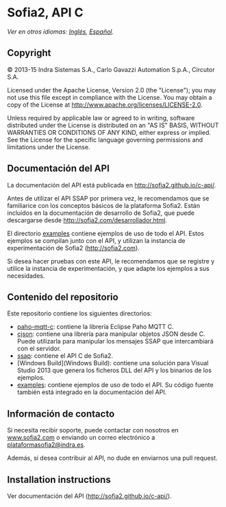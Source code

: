 # Sofia2, API C

*Ver en otros idiomas: [Inglés](README.md), [Español](README.es.md).*

## Copyright

© 2013-15 Indra Sistemas S.A., Carlo Gavazzi Automation S.p.A., Circutor S.A.

Licensed under the Apache License, Version 2.0 (the "License"); you may not use this file except in compliance with the License. You may obtain a copy of the License at http://www.apache.org/licenses/LICENSE-2.0.

Unless required by applicable law or agreed to in writing, software distributed under the License is distributed on an "AS IS" BASIS, WITHOUT WARRANTIES OR CONDITIONS OF ANY KIND, either express or implied. See the License for the specific language governing permissions and limitations under the License.

## Documentación del API

La documentación del API está publicada en http://sofia2.github.io/c-api/.

Antes de utilizar el API SSAP por primera vez, le recomendamos que se familiarice con los conceptos básicos de la plataforma Sofia2. Están incluidos en la
documentación de desarrollo de Sofia2, que puede descargarse desde http://sofia2.com/desarrollador.html.

El directorio [examples](examples) contiene ejemplos de uso de todo el API. Estos ejemplos se compilan junto con el API, y utilizan la instancia de experimentación de Sofia2 (http://sofia2.com).

Si desea hacer pruebas con este API, le recomendamos que se registre y utilice la instancia de experimentación, y que adapte los ejemplos a sus necesidades.

## Contenido del repositorio

Este repositorio contiene los siguientes directorios:

* [paho-mqtt-c](paho-mqtt-c): contiene la librería Eclipse Paho MQTT C.
* [cjson](cjson): contiene una librería para manipular objetos JSON desde C. Puede utilizarla para manipular los mensajes SSAP que intercambiará con el servidor.
* [ssap](ssap): contiene el API C de Sofia2.
* [Windows Build](Windows Build): contiene una solución para Visual Studio 2013 que genera los ficheros DLL del API y los binarios de los ejemplos.
* [examples](examples): contiene ejemplos de uso de todo el API. Su código fuente también está integrado en la documentación del API.

## Información de contacto

Si necesita recibir soporte, puede contactar con nosotros en www.sofia2.com o enviando un correo electrónico a [plataformasofia2@indra.es](mailto:plataformasofia2@indra.es).

Además, si desea contribuir al API, no dude en enviarnos una pull request.

## Installation instructions

Ver documentación del API (http://sofia2.github.io/c-api/).


